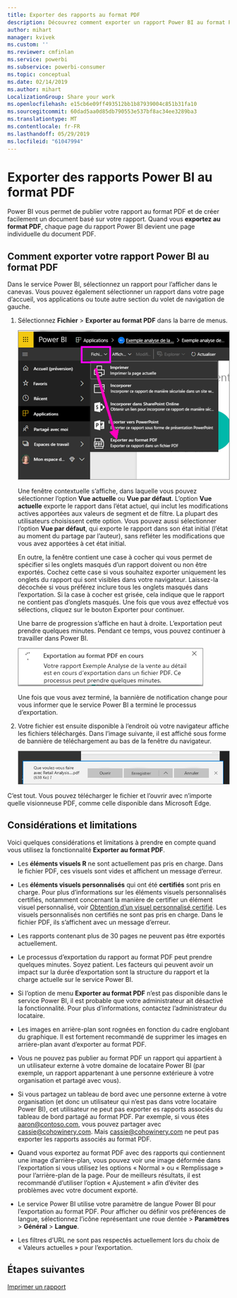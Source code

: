 ```yaml
---
title: Exporter des rapports au format PDF
description: Découvrez comment exporter un rapport Power BI au format PDF.
author: mihart
manager: kvivek
ms.custom: ''
ms.reviewer: cmfinlan
ms.service: powerbi
ms.subservice: powerbi-consumer
ms.topic: conceptual
ms.date: 02/14/2019
ms.author: mihart
LocalizationGroup: Share your work
ms.openlocfilehash: e15cb6e09ff493512bb1b87939004c851b31fa10
ms.sourcegitcommit: 60dad5aa0d85db790553e537bf8ac34ee3289ba3
ms.translationtype: MT
ms.contentlocale: fr-FR
ms.lasthandoff: 05/29/2019
ms.locfileid: "61047994"
---
```

# <a name="export-reports-from-power-bi-to-pdf"></a>Exporter des rapports Power BI au format PDF
Power BI vous permet de publier votre rapport au format PDF et de créer facilement un document basé sur votre rapport. Quand vous **exportez au format PDF**, chaque page du rapport Power BI devient une page individuelle du document PDF.

## <a name="how-to-export-your-power-bi-report-to-pdf"></a>Comment exporter votre rapport Power BI au format PDF
Dans le service Power BI, sélectionnez un rapport pour l’afficher dans le canevas. Vous pouvez également sélectionner un rapport dans votre page d’accueil, vos applications ou toute autre section du volet de navigation de gauche.

1. Sélectionnez **Fichier** > **Exporter au format PDF** dans la barre de menus.

    ![Sélection de Fichier dans la barre de menus, flèche pointant vers Exporter au format PDF](media/end-user-pdf/power-bi-export-pdf.png)

    Une fenêtre contextuelle s’affiche, dans laquelle vous pouvez sélectionner l’option **Vue actuelle** ou **Vue par défaut**.  L’option **Vue actuelle** exporte le rapport dans l’état actuel, qui inclut les modifications actives apportées aux valeurs de segment et de filtre.  La plupart des utilisateurs choisissent cette option.  Vous pouvez aussi sélectionner l’option **Vue par défaut**, qui exporte le rapport dans son état initial (l’état au moment du partage par l’auteur), sans refléter les modifications que vous avez apportées à cet état initial.
    
    En outre, la fenêtre contient une case à cocher qui vous permet de spécifier si les onglets masqués d’un rapport doivent ou non être exportés.  Cochez cette case si vous souhaitez exporter uniquement les onglets du rapport qui sont visibles dans votre navigateur.  Laissez-la décochée si vous préférez inclure tous les onglets masqués dans l’exportation.  Si la case à cocher est grisée, cela indique que le rapport ne contient pas d’onglets masqués.  Une fois que vous avez effectué vos sélections, cliquez sur le bouton Exporter pour continuer.
    
    Une barre de progression s’affiche en haut à droite. L’exportation peut prendre quelques minutes. Pendant ce temps, vous pouvez continuer à travailler dans Power BI.

    ![Messages de progression de l’exportation](media/end-user-pdf/power-bi-export-message.png)

    Une fois que vous avez terminé, la bannière de notification change pour vous informer que le service Power BI a terminé le processus d’exportation.

2. Votre fichier est ensuite disponible à l’endroit où votre navigateur affiche les fichiers téléchargés. Dans l’image suivante, il est affiché sous forme de bannière de téléchargement au bas de la fenêtre du navigateur.

    ![Emplacement du fichier téléchargé](media/end-user-pdf/power-bi-save-file.png)

C’est tout. Vous pouvez télécharger le fichier et l’ouvrir avec n’importe quelle visionneuse PDF, comme celle disponible dans Microsoft Edge.


## <a name="limitations-and-considerations"></a>Considérations et limitations
Voici quelques considérations et limitations à prendre en compte quand vous utilisez la fonctionnalité **Exporter au format PDF**.

* Les **éléments visuels R** ne sont actuellement pas pris en charge. Dans le fichier PDF, ces visuels sont vides et affichent un message d’erreur.  

* Les **éléments visuels personnalisés** qui ont été **certifiés** sont pris en charge. Pour plus d’informations sur les éléments visuels personnalisés certifiés, notamment concernant la manière de certifier un élément visuel personnalisé, voir [Obtention d’un visuel personnalisé certifié](../power-bi-custom-visuals-certified.md). Les visuels personnalisés non certifiés ne sont pas pris en charge. Dans le fichier PDF, ils s’affichent avec un message d’erreur.   

* Les rapports contenant plus de 30 pages ne peuvent pas être exportés actuellement.

* Le processus d’exportation du rapport au format PDF peut prendre quelques minutes. Soyez patient. Les facteurs qui peuvent avoir un impact sur la durée d’exportation sont la structure du rapport et la charge actuelle sur le service Power BI.

* Si l’option de menu **Exporter au format PDF** n’est pas disponible dans le service Power BI, il est probable que votre administrateur ait désactivé la fonctionnalité. Pour plus d’informations, contactez l’administrateur du locataire.

* Les images en arrière-plan sont rognées en fonction du cadre englobant du graphique. Il est fortement recommandé de supprimer les images en arrière-plan avant d’exporter au format PDF.

* Vous ne pouvez pas publier au format PDF un rapport qui appartient à un utilisateur externe à votre domaine de locataire Power BI (par exemple, un rapport appartenant à une personne extérieure à votre organisation et partagé avec vous).

* Si vous partagez un tableau de bord avec une personne externe à votre organisation (et donc un utilisateur qui n’est pas dans votre locataire Power BI), cet utilisateur ne peut pas exporter es rapports associés du tableau de bord partagé au format PDF. Par exemple, si vous êtes aaron@contoso.com, vous pouvez partager avec cassie@cohowinery.com. Mais cassie@cohowinery.com ne peut pas exporter les rapports associés au format PDF.

* Quand vous exportez au format PDF avec des rapports qui contiennent une image d’arrière-plan, vous pouvez voir une image déformée dans l’exportation si vous utilisez les options « Normal » ou « Remplissage » pour l’arrière-plan de la page.  Pour de meilleurs résultats, il est recommandé d’utiliser l’option « Ajustement » afin d’éviter des problèmes avec votre document exporté.

* Le service Power BI utilise votre paramètre de langue Power BI pour l’exportation au format PDF. Pour afficher ou définir vos préférences de langue, sélectionnez l’icône représentant une roue dentée > **Paramètres** >  **Général** > **Langue**.

* Les filtres d’URL ne sont pas respectés actuellement lors du choix de « Valeurs actuelles » pour l’exportation.

## <a name="next-steps"></a>Étapes suivantes
[Imprimer un rapport](end-user-print.md)
